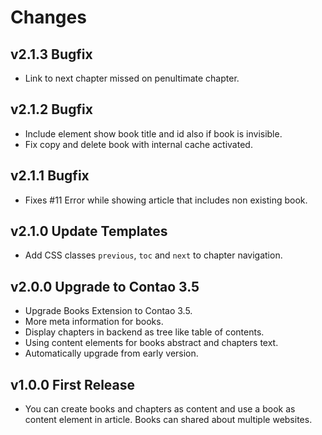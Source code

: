 Changes
=======

v2.1.3 Bugfix
-------------

*   Link to next chapter missed on penultimate chapter.


v2.1.2 Bugfix
-------------

*   Include element show book title and id also if book is invisible.
*   Fix copy and delete book with internal cache activated.


v2.1.1 Bugfix
-------------

*   Fixes #11 Error while showing article that includes non existing book.


v2.1.0 Update Templates
-----------------------

*   Add CSS classes `previous`, `toc` and `next` to chapter navigation.


v2.0.0 Upgrade to Contao 3.5
----------------------------

*   Upgrade Books Extension to Contao 3.5.
*   More meta information for books.
*   Display chapters in backend as tree like table of contents.
*   Using content elements for books abstract and chapters text.
*   Automatically upgrade from early version.


v1.0.0 First Release
--------------------

*   You can create books and chapters as content and use a book as content
    element in article. Books can shared about multiple websites.

